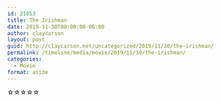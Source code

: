 ```yaml
---
id: 21053
title: The Irishman
date: 2019-11-30T00:00:00-06:00
author: claycarson
layout: post
guid: http://claycarson.net/uncategorized/2019/11/30/the-irishman/
permalink: /timeline/media/movie/2019/11/30/the-irishman/
categories:
  - Movie
format: aside
---
```

<div class="media-details"></div>

<div class="media-creator"></div>

<div class="media-rating">☆☆☆☆☆</div>